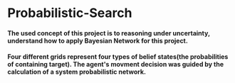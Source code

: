 # Probabilistic-Search
#### The used concept of this project is to reasoning under uncertainty, understand how to apply Bayesian Network for this project.
#### Four different grids represent four types of belief states(the probabilities of containing target). The agent's movment decision was guided by the calculation of a system probabilistic network.

